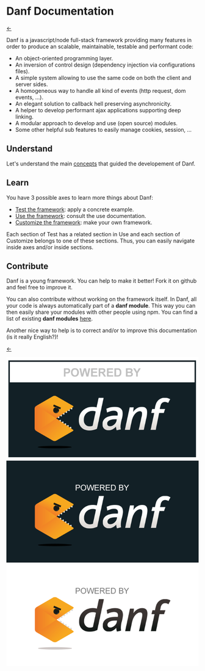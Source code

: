 Danf Documentation
==================

[←](../README.md)

Danf is a javascript/node full-stack framework providing many features in order to produce an scalable, maintainable, testable and performant code:
* An object-oriented programming layer.
* An inversion of control design (dependency injection via configurations files).
* A simple system allowing to use the same code on both the client and server sides.
* A homogeneous way to handle all kind of events (http request, dom events, ...).
* An elegant solution to callback hell preserving asynchronicity.
* A helper to develop performant ajax applications supporting deep linking.
* A modular approach to develop and use (open source) modules.
* Some other helpful sub features to easily manage cookies, session, ...

Understand
----------

Let's understand the main [concepts](concepts.md) that guided the developement of Danf.

Learn
-----

You have 3 possible axes to learn more things about Danf:

* [Test the framework](test/index.md): apply a concrete example.
* [Use the framework](use/index.md): consult the use documentation.
* [Customize the framework](customize/index.md): make your own framework.

Each section of Test has a related section in Use and each section of Customize belongs to one of these sections. Thus, you can easily navigate inside axes and/or inside sections.

Contribute
----------

Danf is a young framework. You can help to make it better! Fork it on github and feel free to improve it.

You can also contribute without working on the framework itself. In Danf, all your code is always automatically part of a **danf module**. This way you can then easily share your modules with other people using npm. You can find a list of existing **danf modules** [here](modules.md).

Another nice way to help is to correct and/or to improve this documentation (is it really English?)!

[←](../README.md)

![powered-bis](../img/powered-bis.png) ![powered](../img/powered.png) ![powered-white](../img/powered-white.png)